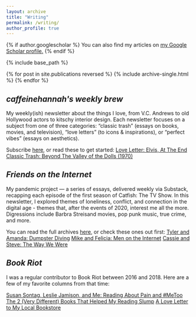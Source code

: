 ```yaml
---
layout: archive
title: "Writing"
permalink: /writing/
author_profile: true
---
```


{% if author.googlescholar %}
  You can also find my articles on <u><a href="{{author.googlescholar}}">my Google Scholar profile</a>.</u>
{% endif %}

{% include base_path %}

{% for post in site.publications reversed %}
  {% include archive-single.html %}
{% endfor %}

## _caffeinehannah's weekly brew_

My weekly(ish) newsletter about the things I love, from V.C. Andrews to old Hollywood actors to kitschy interior design. Each newsletter focuses on a subject from one of three categories: “classic trash” (essays on books, movies, and television), “love letters” (to icons & inspirations), or “perfect vibes” (essays on aesthetics). 

Subscribe [here](https://caffeinehannah.substack.com/), or read these to get started:
[Love Letter: Elvis, At The End](https://caffeinehannah.substack.com/p/love-letter-elvis-at-the-end)
[Classic Trash: Beyond The Valley of the Dolls (1970)](https://caffeinehannah.substack.com/p/classic-trash-beyond-the-valley-of)

## _Friends on the Internet_

My pandemic project — a series of essays, delivered weekly via Substack, recapping each episode of the first season of Catfish: The TV Show. In this newsletter, I explored themes of loneliness, conflict, and connection in the digital age - themes that, after the events of 2020, interest me all the more. Digressions include Barbra Streisand movies, pop punk music, true crime, and more. 

You can read the full archives [here](https://friendsontheinternet.substack.com/), or check these ones out first:
[Tyler and Amanda: Dumpster Diving](https://friendsontheinternet.substack.com/p/s1e8-tyler-and-amanda-dumpster-diving)
[Mike and Felicia: Men on the Internet](https://friendsontheinternet.substack.com/p/s1e11-mike-and-felicia-men-on-the)
[Cassie and Steve: The Way We Were](https://friendsontheinternet.substack.com/p/s2e1-cassie-and-steve-the-way-we)

## _Book Riot_

I was a regular contributor to Book Riot between 2016 and 2018. Here are a few of my favorite columns from that time:

[Susan Sontag, Leslie Jamison, and Me: Reading About Pain and #MeToo](https://bookriot.com/susan-sontag-leslie-jamison-and-me-reading-about-pain-and-metoo/)
[The 2 (Very Different) Books That Helped My Reading Slump](https://bookriot.com/different-books-that-helped-my-reading-slump/)
[A Love Letter to My Local Bookstore](https://bookriot.com/a-love-letter-to-my-local-bookstore/)